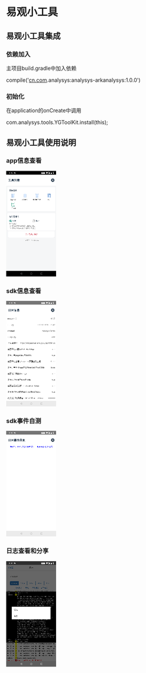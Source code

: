 # 易观小工具

## 易观小工具集成

### 依赖加入

主项目build.gradle中加入依赖

compile\('[cn.com](http://cn.com).analysys:analysys-arkanalysys:1.0.0'\) 

### 初始化

在application的onCreate中调用

com.analysys.tools.YGToolKit.install\(this\);



## 易观小工具使用说明

### app信息查看

![](../../../.gitbook/assets/image%20%28294%29.png)

### sdk信息查看

![](../../../.gitbook/assets/image%20%28291%29.png)

### sdk事件自测

![](../../../.gitbook/assets/image%20%28293%29.png)

### 日志查看和分享

![](../../../.gitbook/assets/image%20%28292%29.png)






